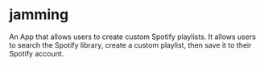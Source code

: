 # jamming
An App that allows users to create custom Spotify playlists. It  allows users to search the Spotify library, create a custom playlist, then save it to their Spotify account.
